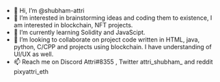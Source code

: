 - 👋 Hi, I’m @shubham-attri
- 👀 I’m interested in brainstorming ideas and coding them to existence, I am interested in blockchain, NFT projects. 
- 🌱 I’m currently learning Solidity and JavaScipt.
- 💞️ I’m looking to collaborate on project code written in HTML, java, python, C/CPP and projects using blockchain. I have understanding of UI/UX as well.   
- 📫 Reach me on Discord Attri#8355 , Twitter attri_shubham_ and reddit pixyattri_eth

<!---
shubham-attri/shubham-attri is a ✨ special ✨ repository because its `README.md` (this file) appears on your GitHub profile.
You can click the Preview link to take a look at your changes.
--->
